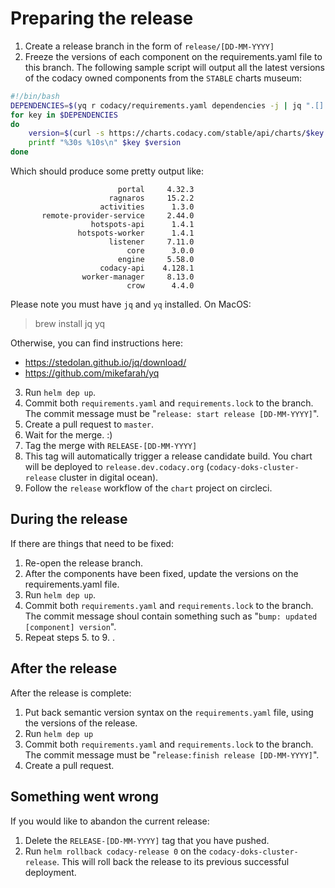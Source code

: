 # Preparing the release

1. Create a release branch in the form of `release/[DD-MM-YYYY]`
2. Freeze the versions of each component on the requirements.yaml file to this branch.
The following sample script will output all the latest versions of the codacy owned components from the `STABLE` charts museum:
```bash
#!/bin/bash
DEPENDENCIES=$(yq r codacy/requirements.yaml dependencies -j | jq ".[].name" | sed "s/\"//g" | grep -v "minio\|rabbitmq-ha\|postgresql\|log-router")
for key in $DEPENDENCIES
do
    version=$(curl -s https://charts.codacy.com/stable/api/charts/$key | jq .[0].version | sed "s/\"//g")
    printf "%30s %10s\n" $key $version
done
```

Which should produce some pretty output like:
```
                        portal     4.32.3
                      ragnaros     15.2.2
                    activities      1.3.0
       remote-provider-service     2.44.0
                  hotspots-api      1.4.1
               hotspots-worker      1.4.1
                      listener     7.11.0
                          core      3.0.0
                        engine     5.58.0
                    codacy-api    4.128.1
                worker-manager     8.13.0
                          crow      4.4.0
```
Please note you must have `jq` and `yq` installed.
On MacOS:
> brew install jq yq

Otherwise, you can find instructions here:
* https://stedolan.github.io/jq/download/
* https://github.com/mikefarah/yq

3. Run `helm dep up`.
4. Commit both `requirements.yaml` and `requirements.lock` to the branch. The commit message must be "`release: start release [DD-MM-YYYY]`".
5. Create a pull request to `master`.
6. Wait for the merge. :)
7. Tag the merge with `RELEASE-[DD-MM-YYYY]`
8. This tag will automatically trigger a release candidate build. You chart will be deployed to `release.dev.codacy.org` (`codacy-doks-cluster-release` cluster in digital ocean).
9. Follow the `release` workflow of the `chart` project on circleci.

## During the release

If there are things that need to be fixed:
1. Re-open the release branch.
2. After the components have been fixed, update the versions on the requirements.yaml file.
3. Run `helm dep up`.
4. Commit both `requirements.yaml` and `requirements.lock` to the branch. The commit message shoul contain something such as "`bump: updated [component] version`".
5. Repeat steps 5. to 9. .

## After the release

After the release is complete:
1. Put back semantic version syntax on the `requirements.yaml` file, using the versions of the release.
2. Run `helm dep up`
3. Commit both `requirements.yaml` and `requirements.lock` to the branch. The commit message must be "`release:finish release [DD-MM-YYYY]`".
4. Create a pull request.

## Something went wrong

If you would like to abandon the current release:
1. Delete the `RELEASE-[DD-MM-YYYY]` tag that you have pushed.
2. Run `helm rollback codacy-release 0` on the `codacy-doks-cluster-release`. This will roll back the release to its previous successful deployment.